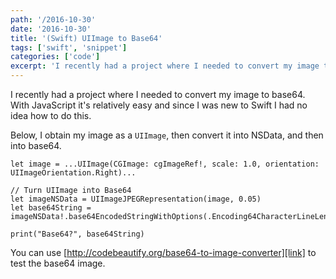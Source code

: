 ```yaml
---
path: '/2016-10-30'
date: '2016-10-30'
title: '(Swift) UIImage to Base64'
tags: ['swift', 'snippet']
categories: ['code']
excerpt: 'I recently had a project where I needed to convert my image to base64...'
---
```


I recently had a project where I needed to convert my image to base64. With JavaScript it's relatively easy and since I was new to Swift I had no idea how to do this.

Below, I obtain my image as a `UIImage`, then convert it into NSData, and then into base64.

```swift{numberLines: true}
let image = ...UIImage(CGImage: cgImageRef!, scale: 1.0, orientation: UIImageOrientation.Right)...

// Turn UIImage into Base64
let imageNSData = UIImageJPEGRepresentation(image, 0.05)
let base64String = imageNSData!.base64EncodedStringWithOptions(.Encoding64CharacterLineLength)

print("Base64?", base64String)
```

You can use [http://codebeautify.org/base64-to-image-converter][link] to test the base64 image.

[link]: http://codebeautify.org/base64-to-image-converter
